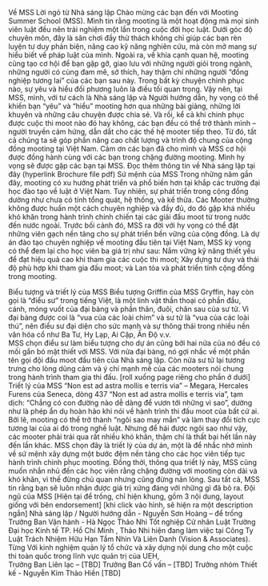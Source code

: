 Về MSS
Lời ngỏ từ Nhà sáng lập
Chào mừng các bạn đến với Mooting Summer School (MSS).
Mình tin rằng mooting là một hoạt động mà mọi sinh viên luật đều nên trải nghiệm một lần trong cuộc đời học luật. Dưới góc độ chuyên môn, đây là sân chơi đầy thử thách không chỉ giúp các bạn rèn luyện tư duy phản biện, nâng cao kỹ năng nghiên cứu, mà còn mở mang sự hiểu biết về pháp luật của mình. Ngoài ra, về khía cạnh quan hệ, mooting cũng tạo cơ hội để bạn gặp gỡ, giao lưu với những người giỏi trong ngành, những người có cùng đam mê, sở thích, hay thậm chí những người “đồng nghiệp tương lai” của các bạn sau này.
Trong bất kỳ chuyện chinh phục nào, sự yêu và hiểu đối phương luôn là điều tối quan trọng. Vậy nên, tại MSS, mình, với tư cách là Nhà sáng lập và Người hướng dẫn, hy vọng có thể khiến bạn “yêu” và “hiểu” mooting hơn qua những bài giảng, những lời khuyên và những câu chuyện được chia sẻ. Và rồi, kể cả khi chinh phục được cuộc thi moot nào đó hay không, các bạn đều có thể trở thành mình – người truyền cảm hứng, dẫn dắt cho các thế hệ mooter tiếp theo. Từ đó, tất cả chúng ta sẽ góp phần nâng cao chất lượng và trình độ chung của cộng đồng mooting tại Việt Nam.
Cảm ơn các bạn đã cho mình và MSS cơ hội được đồng hành cùng với các bạn trong chặng đường mooting. Mình hy vọng sẽ được gặp các bạn tại MSS. 
Đọc thêm thông tin về Nhà sáng lập tại đây (hyperlink Brochure file pdf)
Sứ mệnh của MSS
Trong những năm gần đây, mooting có xu hướng phát triển và phổ biến hơn tại khắp các trường đại học đào tạo về luật ở Việt Nam. Tuy nhiên, sự phát triển trong cộng đồng dường như chưa có tính tổng quát, hệ thống, và kế thừa. Các Mooter thường không được huấn một cách chuyên nghiệp và đầy đủ, do đó gặp khá nhiều khó khăn trong hành trình chinh chiến tại các giải đấu moot từ trong nước đến nước ngoài.
Trước bối cảnh đó, MSS ra đời với hy vọng có thể đặt những viên gạch nền tảng cho sự phát triển bền vững của cộng đồng. Là dự án đào tạo chuyên nghiệp về mooting đầu tiên tại Việt Nam, MSS kỳ vọng có thể đem lại cho học viên ba giá trị như sau:
Nắm vững kỹ năng thiết yếu để đạt hiệu quả cao khi tham gia các cuộc thi moot;
Xây dựng tư duy và thái độ phù hợp khi tham gia đấu moot; và
Lan tỏa và phát triển tính cộng đồng trong mooting.

Biểu tượng và triết lý của MSS
Biểu tượng Griffin của MSS
Gryffin, hay còn gọi là “điểu sư” trong tiếng Việt, là một linh vật thần thoại có phần đầu, cánh, móng vuốt của đại bàng và phần thân, đuôi, chân sau của sư tử. Vì đại bàng được coi là “vua của các loài chim” và sư tử là “vua của các loài thú”, nên điểu sư đại diện cho sức mạnh và sự thông thái trong nhiều nền văn hóa cổ như Ba Tư, Hy Lạp, Ai Cập, Ấn Độ v.v.  
MSS chọn điểu sư làm biểu tượng cho dự án cũng bởi hai nửa của nó đều có mối gắn bó mật thiết với MSS. Với nửa đại bàng, nó gợi nhắc về một phần tên gọi đội đấu moot đầu tiên của Nhà sáng lập. Còn nửa sư tử lại tương trưng cho lòng dũng cảm và ý chí mạnh mẽ của các mooters nói chung trong hành trình tham gia thi đấu.
[roll xuống page riêng cho phần ở dưới]
Triết lý của MSS
“Non est ad astra mollis e terris via” – Megara, Hercales Furens của Seneca, dòng 437
“Non est ad astra mollis e terris via”, tạm dịch: “Chẳng có con đường nào dễ dàng để vươn tới những vì sao”, dường như là phép ẩn dụ hoàn hảo khi nói về hành trình thi đấu moot của bất cứ ai. Bởi lẽ, mooting có thể trở thành “ngôi sao may mắn” và làm thay đổi tích cực tương lai của ai đó trong nghề luật. Nhưng để hái được ngôi sao như vậy, các mooter phải trải qua rất nhiều khó khăn, thậm chí là thất bại hết lần này đến lần khác. MSS chọn đây là triết lý của dự án, một là để nhắc nhở mình về sứ mệnh xây dựng một bước đệm nền tảng cho các học viên tiếp tục hành trình chinh phục mooting. Đồng thời, thông qua triết lý này, MSS cũng muốn nhắn nhủ đến các học viên rằng chặng đường với mooting còn dài và khó khăn, vì thế đừng chủ quan nhưng cũng đừng nản lòng. Sau tất cả, MSS tin rằng bạn sẽ luôn nhận được giá trị xứng đáng với những gì đã bỏ ra.
Đội ngũ của MSS
[Hiện tại để trống, chỉ hiện khung, gồm 3 nội dung, layout giống với bên endorsement] [khi click vào hình, sẽ hiện ra một description ngắn]
Nhà sáng lập / Người hướng dẫn - Nguyễn Sơn Hoàng – để trống
Trưởng Ban Vận hành - Hà Ngọc Thảo Nhi
Tốt nghiệp Cử nhân Luật Trường Đại học Kinh tế TP. Hồ Chí Minh , Thảo Nhi hiện đang làm việc tại Công Ty Luật Trách Nhiệm Hữu Hạn Tầm Nhìn Và Liên Danh (Vision & Associates). Từng  Với kinh nghiệm quản lý tổ chức và xây dựng nội dung cho một cuộc thi toàn quốc trong lĩnh vực quản trị của UEH,  
Trưởng Ban Liên lạc – [TBD]
Trưởng Ban Cố vấn – [TBD]
Trưởng nhóm Thiết kế - Nguyễn Kim Thảo Hiền
[TBD]
